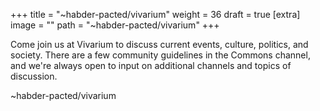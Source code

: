 
+++
title = "~habder-pacted/vivarium"
weight = 36
draft = true
[extra]
image = ""
path = "~habder-pacted/vivarium"
+++

Come join us at Vivarium to discuss current events, culture, politics, and society. There are a few community guidelines in the Commons channel, and we're always open to input on additional channels and topics of discussion.

~habder-pacted/vivarium
